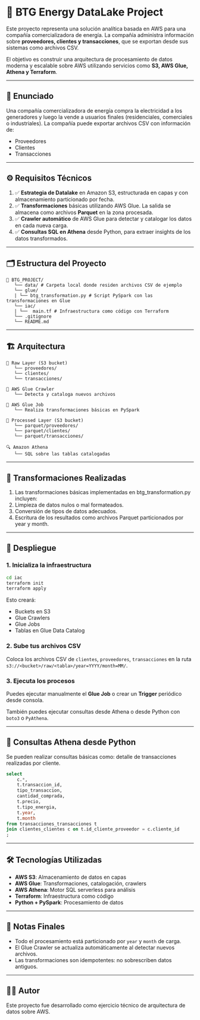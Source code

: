 # 🧠 BTG Energy DataLake Project

Este proyecto representa una solución analítica basada en AWS para una compañía comercializadora de energía. La compañía administra información sobre **proveedores, clientes y transacciones**, que se exportan desde sus sistemas como archivos CSV.

El objetivo es construir una arquitectura de procesamiento de datos moderna y escalable sobre AWS utilizando servicios como **S3, AWS Glue, Athena y Terraform**.

---

## 📌 Enunciado

Una compañía comercializadora de energía compra la electricidad a los generadores y luego la vende a usuarios finales (residenciales, comerciales o industriales). La compañía puede exportar archivos CSV con información de:

- Proveedores  
- Clientes  
- Transacciones

---

## ⚙️ Requisitos Técnicos

1. ✅ **Estrategia de Datalake** en Amazon S3, estructurada en capas y con almacenamiento particionado por fecha.
2. ✅ **Transformaciones** básicas utilizando AWS Glue. La salida se almacena como archivos **Parquet** en la zona procesada.
3. ✅ **Crawler automático** de AWS Glue para detectar y catalogar los datos en cada nueva carga.
4. ✅ **Consultas SQL en Athena** desde Python, para extraer insights de los datos transformados.

---

## 🗂️ Estructura del Proyecto
```text
📁 BTG_PROJECT/
   └── data/ # Carpeta local donde residen archivos CSV de ejemplo
   └── glue/
   | └── btg_transformation.py # Script PySpark con las transformaciones en Glue
   └── iac/
   | └──  main.tf # Infraestructura como código con Terraform
   └── .gitignore
   └── README.md
```
---

## 🏗️ Arquitectura

```
📁 Raw Layer (S3 bucket)
   └── proveedores/
   └── clientes/
   └── transacciones/

🔄 AWS Glue Crawler
   └── Detecta y cataloga nuevos archivos

🧪 AWS Glue Job
   └── Realiza transformaciones básicas en PySpark

📁 Processed Layer (S3 bucket)
   └── parquet/proveedores/
   └── parquet/clientes/
   └── parquet/transacciones/

🔍 Amazon Athena
   └── SQL sobre las tablas catalogadas
```

---

## 🔄 Transformaciones Realizadas

1. Las transformaciones básicas implementadas en btg_transformation.py incluyen:
2. Limpieza de datos nulos o mal formateados.
3. Conversión de tipos de datos adecuados.
4. Escritura de los resultados como archivos Parquet particionados por year y month.

---

## 🚀 Despliegue

### 1. Inicializa la infraestructura

```bash
cd iac
terraform init
terraform apply
```

Esto creará:

- Buckets en S3
- Glue Crawlers
- Glue Jobs
- Tablas en Glue Data Catalog

### 2. Sube tus archivos CSV

Coloca los archivos CSV de `clientes`, `proveedores`, `transacciones` en la ruta `s3://<bucket>/raw/<tabla>/year=YYYY/month=MM/`.

### 3. Ejecuta los procesos

Puedes ejecutar manualmente el **Glue Job** o crear un **Trigger** periódico desde consola.

También puedes ejecutar consultas desde Athena o desde Python con `boto3` o `PyAthena`.

---

## 🧠 Consultas Athena desde Python

Se pueden realizar consultas básicas como: detalle de transacciones realizadas por cliente.

```sql
select 
    c.*,
    t.transaccion_id,
    tipo_transaccion,
    cantidad_comprada,
    t.precio,
    t.tipo_energia,
    t.year,
    t.month 
from transacciones_transacciones t
join clientes_clientes c on t.id_cliente_proveedor = c.cliente_id
;
```

---

## 🛠️ Tecnologías Utilizadas

- **AWS S3**: Almacenamiento de datos en capas
- **AWS Glue**: Transformaciones, catalogación, crawlers
- **AWS Athena**: Motor SQL serverless para análisis
- **Terraform**: Infraestructura como código
- **Python + PySpark**: Procesamiento de datos

---

## 📎 Notas Finales

- Todo el procesamiento está particionado por `year` y `month` de carga.
- El Glue Crawler se actualiza automáticamente al detectar nuevos archivos.
- Las transformaciones son idempotentes: no sobrescriben datos antiguos.

---

## 🧑‍💻 Autor

Este proyecto fue desarrollado como ejercicio técnico de arquitectura de datos sobre AWS.